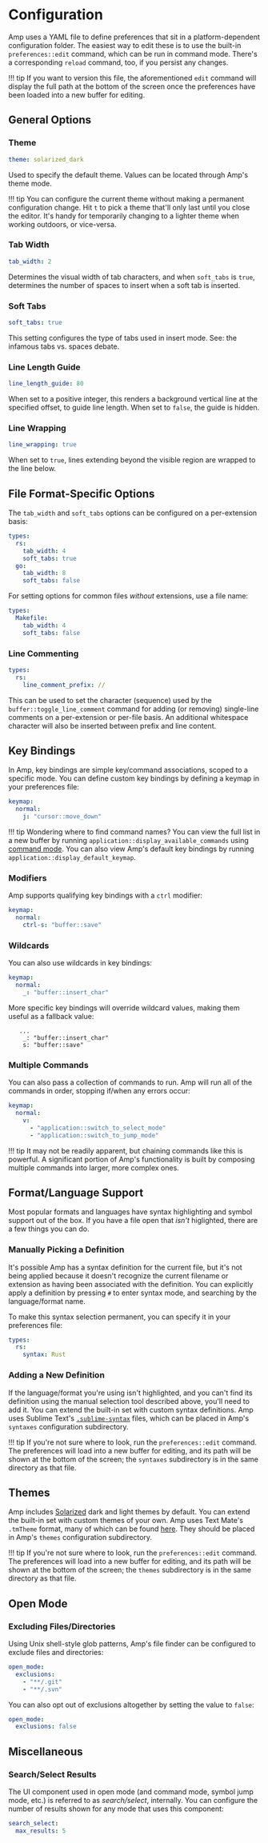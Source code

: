 # Configuration

Amp uses a YAML file to define preferences that sit in a platform-dependent configuration folder. The easiest way to edit these is to use the built-in `preferences::edit` command, which can be run in command mode. There's a corresponding `reload` command, too, if you persist any changes.

!!! tip
    If you want to version this file, the aforementioned `edit` command will
    display the full path at the bottom of the screen once the preferences have
    been loaded into a new buffer for editing.

## General Options

### Theme

```yaml
theme: solarized_dark
```

Used to specify the default theme. Values can be located through Amp's theme mode.

!!! tip
    You can configure the current theme without making a permanent configuration
    change. Hit `t` to pick a theme that'll only last until you close the editor.
    It's handy for temporarily changing to a lighter theme when working outdoors,
    or vice-versa.

### Tab Width

```yaml
tab_width: 2
```

Determines the visual width of tab characters, and when `soft_tabs` is `true`, determines the number of spaces to insert when a soft tab is inserted.

### Soft Tabs

```yaml
soft_tabs: true
```

This setting configures the type of tabs used in insert mode.
See: the infamous tabs vs. spaces debate.

### Line Length Guide

```yaml
line_length_guide: 80
```

When set to a positive integer, this renders a background vertical line at the specified offset, to guide line length. When set to `false`, the guide is hidden.


### Line Wrapping

```yaml
line_wrapping: true
```

When set to `true`, lines extending beyond the visible region are wrapped to the line below.

## File Format-Specific Options

The `tab_width` and `soft_tabs` options can be configured on a per-extension basis:

```yaml
types:
  rs:
    tab_width: 4
    soft_tabs: true
  go:
    tab_width: 8
    soft_tabs: false
```

For setting options for common files _without_ extensions, use a file name:

```yaml
types:
  Makefile:
    tab_width: 4
    soft_tabs: false
```

### Line Commenting
```yaml
types:
  rs:
    line_comment_prefix: //
```

This can be used to set the character (sequence) used by the `buffer::toggle_line_comment`
command for adding (or removing) single-line comments on a per-extension or per-file basis.
An additional whitespace character will also be inserted between prefix and line content.

## Key Bindings

In Amp, key bindings are simple key/command associations, scoped to a specific mode. You can define custom key bindings by defining a keymap in your preferences file:

```yaml
keymap:
  normal:
    j: "cursor::move_down"
```

!!! tip
    Wondering where to find command names? You can view the full list in a new buffer by running `application::display_available_commands` using [command mode](usage.md#running-commands). You can also view Amp's default key bindings by running `application::display_default_keymap`.

### Modifiers

Amp supports qualifying key bindings with a `ctrl` modifier:

```yaml
keymap:
  normal:
    ctrl-s: "buffer::save"
```

### Wildcards

You can also use wildcards in key bindings:

```yaml
keymap:
  normal:
    _: "buffer::insert_char"
```

More specific key bindings will override wildcard values, making them useful as a fallback value:

```
   ...
    _: "buffer::insert_char"
    s: "buffer::save"
```

### Multiple Commands

You can also pass a collection of commands to run. Amp will run all of the commands in order, stopping if/when any errors occur:

```yaml
keymap:
  normal:
    v:
      - "application::switch_to_select_mode"
      - "application::switch_to_jump_mode"
```

!!! tip
    It may not be readily apparent, but chaining commands like this is powerful. A significant portion of Amp's functionality is
    built by composing multiple commands into larger, more complex ones.

## Format/Language Support

Most popular formats and languages have syntax highlighting and symbol support out of the box. If you have a file open that _isn't_ higlighted, there are a few things you can do.

### Manually Picking a Definition

It's possible Amp has a syntax definition for the current file, but it's not being applied because it doesn't recognize the current filename or extension as having been associated with the definition. You can explicitly apply a definition by pressing `#` to enter syntax mode, and searching by the language/format name.

To make this syntax selection permanent, you can specify it in your preferences file:

```yaml
types:
  rs:
    syntax: Rust
```

### Adding a New Definition

If the language/format you're using isn't highlighted, and you can't find its definition using the manual selection tool described above, you'll need to add it. You can extend the built-in set with custom syntax definitions. Amp uses Sublime Text's [`.sublime-syntax`](https://www.sublimetext.com/docs/3/syntax.html) files, which can be placed in Amp's `syntaxes` configuration subdirectory.

!!! tip
    If you're not sure where to look, run the `preferences::edit` command.
    The preferences will load into a new buffer for editing, and its path
    will be shown at the bottom of the screen; the `syntaxes` subdirectory is in
    the same directory as that file.

## Themes

Amp includes [Solarized](http://ethanschoonover.com/solarized) dark and light themes by default. You can extend the built-in set with custom themes of your own. Amp uses Text Mate's `.tmTheme` format, many of which can be found [here](http://wiki.macromates.com/Themes/UserSubmittedThemes). They should be placed in Amp's `themes` configuration subdirectory.

!!! tip
    If you're not sure where to look, run the `preferences::edit` command.
    The preferences will load into a new buffer for editing, and its path
    will be shown at the bottom of the screen; the `themes` subdirectory is in
    the same directory as that file.

## Open Mode

### Excluding Files/Directories

Using Unix shell-style glob patterns, Amp's file finder can be configured to exclude files and directories:

```yaml
open_mode:
  exclusions:
    - "**/.git"
    - "**/.svn"
```

You can also opt out of exclusions altogether by setting the value to `false`:

```yaml
open_mode:
  exclusions: false
```

## Miscellaneous

### Search/Select Results

The UI component used in open mode (and command mode, symbol jump mode, etc.)
is referred to as _search/select_, internally. You can configure the number of
results shown for any mode that uses this component:

```yaml
search_select:
  max_results: 5
```
